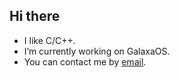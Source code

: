 ## Hi there

- I like C/C++.
- I’m currently working on GalaxaOS.
- You can contact me by [email](mailto:ABCSSS2021@outlook.com).
